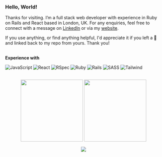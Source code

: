 ### Hello, World!

Thanks for visiting. I’m a full stack web developer with experience in Ruby on Rails and React based in London, UK. For any enquiries, feel free to connect with a message on [LinkedIn](https://www.linkedin.com/in/adrianhards/) or via my [website](https://adrianhards.github.io/). 

If you use anything, or find anything helpful, I'd appreciate it if you left a 🌟 and linked back to my repo from yours. Thank you!

 <!-- [![Linkedin Badge](https://img.shields.io/badge/-adrianHards-3A76F0?style=flat&logo=Linkedin&logoColor=white&link=https://www.linkedin.com/in/jlim/)](https://www.linkedin.com/in/adrianhards/) -->
<br>

<div align="left">
<strong>Experience with</strong>

  ![JavaScript](https://img.shields.io/badge/-JavaScript-1C1E2E?style=for-the-badge&logo=javascript&logoColor=white&labelColor=3A76F0)
  ![React](https://img.shields.io/badge/-React-1C1E2E?style=for-the-badge&logo=react&logoColor=white&labelColor=3A76F0)
  ![RSpec](https://img.shields.io/badge/-RSpec-1C1E2E?style=for-the-badge&logo=ruby&logoColor=white&labelColor=3A76F0)
  ![Ruby](https://img.shields.io/badge/-Ruby-1C1E2E?style=for-the-badge&logo=ruby&logoColor=white&labelColor=3A76F0)
  ![Rails](https://img.shields.io/badge/-Rails-1C1E2E?style=for-the-badge&logo=ruby-on-rails&logoColor=white&labelColor=3A76F0)
  ![SASS](https://img.shields.io/badge/-SASS-1C1E2E?style=for-the-badge&logo=sass&logoColor=white&labelColor=3A76F0)
  ![Tailwind](https://img.shields.io/badge/-Tailwind-1C1E2E?style=for-the-badge&logo=tailwindcss&logoColor=white&labelColor=3A76F0)
  
  <!-- ![Heroku](https://img.shields.io/badge/-Heroku-1C1E2E?style=for-the-badge&logo=heroku&logoColor=white&labelColor=3A76F0) -->
  <!-- ![R](https://img.shields.io/badge/-R-1C1E2E?style=for-the-badge&logo=r&logoColor=white&labelColor=3A76F0) -->
  <!-- ![git](https://img.shields.io/badge/-git-1C1E2E?style=for-the-badge&logo=git&logoColor=white&labelColor=3A76F0) -->

</div>
<!-- 
<div align="right">
<strong>Learning</strong>

  ![HTML](https://img.shields.io/badge/-HTML-1C1E2E?style=for-the-badge&logo=html5&logoColor=white&labelColor=3A76F0)
  ![CSS](https://img.shields.io/badge/-CSS-1C1E2E?style=for-the-badge&logo=css3&logoColor=white&labelColor=3A76F0) -->

  ![GraphQL](https://img.shields.io/badge/-GraphQL-1C1E2E?style=for-the-badge&logo=graphql&logoColor=white&labelColor=3A76F0)
  ![Jest](https://img.shields.io/badge/-Jest-1C1E2E?style=for-the-badge&logo=jest&logoColor=white&labelColor=3A76F0)
  ![Nodejs](https://img.shields.io/badge/-Nodejs-1C1E2E?style=for-the-badge&logo=node.js&logoColor=white&labelColor=3A76F0)
  ![TypeScript](https://img.shields.io/badge/-TypeScript-1C1E2E?style=for-the-badge&logo=typescript&logoColor=white&labelColor=3A76F0)
   -->
  <!-- ![Redux](https://img.shields.io/badge/-Redux-1C1E2E?style=for-the-badge&logo=redux&logoColor=white&labelColor=3A76F0) -->
  <!-- ![Cypress](https://img.shields.io/badge/-Cypress-1C1E2E?style=for-the-badge&logo=cypress&logoColor=white&labelColor=3A76F0) -->
  <!-- ![Jest](https://img.shields.io/badge/-Jest-1C1E2E?style=for-the-badge&logo=jest&logoColor=white&labelColor=3A76F0) -->

</div>

<br>

<!-- link to icons: https://github.com/Ileriayo/markdown-badges -->

<div align="center">
<img src="https://github-readme-stats.vercel.app/api/top-langs/?username=adrianhards&theme=radical&title_color=3A76F0&text_color=fff" height="200">
  <img src="https://github-readme-stats.vercel.app/api?username=adrianhards&show_icons=true&theme=radical&title_color=3A76F0&text_color=fff&icon_color=3A76F0" height="200">
</div>

<p align="center">
  <img src="https://visitor-badge.laobi.icu/badge?page_id=adrianhards" id="counter">
</p>


